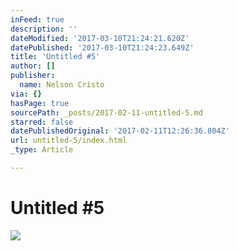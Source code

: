 ```yaml
---
inFeed: true
description: ''
dateModified: '2017-03-10T21:24:21.620Z'
datePublished: '2017-03-10T21:24:23.649Z'
title: 'Untitled #5'
author: []
publisher:
  name: Nelson Cristo
via: {}
hasPage: true
sourcePath: _posts/2017-02-11-untitled-5.md
starred: false
datePublishedOriginal: '2017-02-11T12:26:36.804Z'
url: untitled-5/index.html
_type: Article

---
```

# Untitled \#5
![](https://the-grid-user-content.s3-us-west-2.amazonaws.com/283afba7-17e5-4072-aaba-6334a5b05cac.jpg)